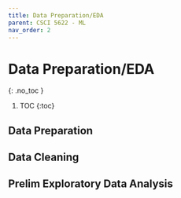 ```yaml
---
title: Data Preparation/EDA
parent: CSCI 5622 - ML
nav_order: 2
---
```


# Data Preparation/EDA
{: .no_toc }

1. TOC
{:toc}

## Data Preparation


## Data Cleaning


## Prelim Exploratory Data Analysis